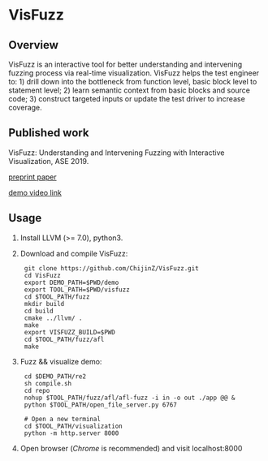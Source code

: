# VisFuzz

## Overview
VisFuzz is an interactive tool for better understanding and intervening fuzzing process via real-time visualization. VisFuzz helps the test engineer to: 1) drill down into the bottleneck from function level, basic block level to statement level; 2) learn semantic context from basic blocks and source code; 3) construct targeted inputs or update the test driver to increase coverage.
## Published work
VisFuzz: Understanding and Intervening Fuzzing with Interactive Visualization, ASE 2019.

[preprint paper](http://www.wingtecher.com/themes/WingTecherResearch/assets/papers/visfuzzASE19r.pdf)

[demo video link](https://youtu.be/opjRKcqOvNs)

## Usage
1. Install LLVM (>= 7.0), python3.
2. Download and compile VisFuzz:

        git clone https://github.com/ChijinZ/VisFuzz.git
        cd VisFuzz
        export DEMO_PATH=$PWD/demo
        export TOOL_PATH=$PWD/visfuzz
        cd $TOOL_PATH/fuzz
        mkdir build
        cd build
        cmake ../llvm/ .
        make
        export VISFUZZ_BUILD=$PWD
        cd $TOOL_PATH/fuzz/afl
        make

3. Fuzz && visualize demo:
 
        cd $DEMO_PATH/re2
        sh compile.sh
        cd repo
        nohup $TOOL_PATH/fuzz/afl/afl-fuzz -i in -o out ./app @@ &
        python $TOOL_PATH/open_file_server.py 6767

        # Open a new terminal
        cd $TOOL_PATH/visualization
        python -m http.server 8000

4. Open browser (*Chrome* is recommended) and visit localhost:8000

